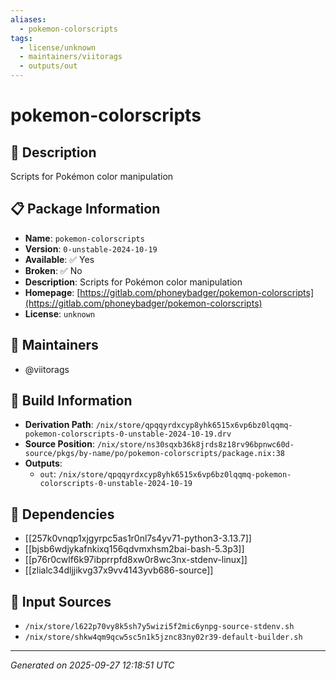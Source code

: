 ```yaml
---
aliases:
  - pokemon-colorscripts
tags:
  - license/unknown
  - maintainers/viitorags
  - outputs/out
---
```


# pokemon-colorscripts

## 📝 Description

Scripts for Pokémon color manipulation

## 📋 Package Information

- **Name**: `pokemon-colorscripts`
- **Version**: `0-unstable-2024-10-19`
- **Available**: ✅ Yes
- **Broken**: ✅ No
- **Description**: Scripts for Pokémon color manipulation
- **Homepage**: [https://gitlab.com/phoneybadger/pokemon-colorscripts](https://gitlab.com/phoneybadger/pokemon-colorscripts)
- **License**: `unknown`
## 👥 Maintainers

- @viitorags


## 🔧 Build Information

- **Derivation Path**: `/nix/store/qpqqyrdxcyp8yhk6515x6vp6bz0lqqmq-pokemon-colorscripts-0-unstable-2024-10-19.drv`
- **Source Position**: `/nix/store/ns30sqxb36k8jrds8z18rv96bpnwc60d-source/pkgs/by-name/po/pokemon-colorscripts/package.nix:38`
- **Outputs**:
  - `out`:  `/nix/store/qpqqyrdxcyp8yhk6515x6vp6bz0lqqmq-pokemon-colorscripts-0-unstable-2024-10-19`

## 🔗 Dependencies

- [[257k0vnqp1xjgyrpc5as1r0nl7s4yv71-python3-3.13.7]]
- [[bjsb6wdjykafnkixq156qdvmxhsm2bai-bash-5.3p3]]
- [[p76r0cwlf6k97ibprrpfd8xw0r8wc3nx-stdenv-linux]]
- [[zlialc34dljjikvg37x9vv4143yvb686-source]]

## 📁 Input Sources

- `/nix/store/l622p70vy8k5sh7y5wizi5f2mic6ynpg-source-stdenv.sh`
- `/nix/store/shkw4qm9qcw5sc5n1k5jznc83ny02r39-default-builder.sh`

---
*Generated on 2025-09-27 12:18:51 UTC*
